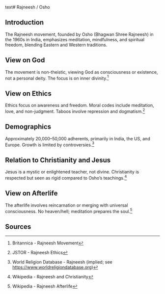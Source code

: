 text# Rajneesh / Osho
## Introduction
The Rajneesh movement, founded by Osho (Bhagwan Shree Rajneesh) in the 1960s in India, emphasizes meditation, mindfulness, and spiritual freedom, blending Eastern and Western traditions.
## View on God
The movement is non-theistic, viewing God as consciousness or existence, not a personal deity. The focus is on inner divinity.[^16]
## View on Ethics
Ethics focus on awareness and freedom. Moral codes include meditation, love, and non-judgment. Taboos involve repression and dogmatism.[^17]
## Demographics
Approximately 20,000–50,000 adherents, primarily in India, the US, and Europe. Growth is limited by controversies.[^18]
## Relation to Christianity and Jesus
Jesus is a mystic or enlightened teacher, not divine. Christianity is respected but seen as rigid compared to Osho’s teachings.[^19]
## View on Afterlife
The afterlife involves reincarnation or merging with universal consciousness. No heaven/hell; meditation prepares the soul.[^20]
## Sources
[^16]: Britannica - Rajneesh Movement[](https://www.britannica.com/topic/Rajneesh-Movement)
[^17]: JSTOR - Rajneesh Ethics[](https://www.jstor.org/stable/3260772)
[^18]: World Religion Database - Rajneesh (implied; see https://www.worldreligiondatabase.org)
[^19]: Wikipedia - Rajneesh and Christianity[](https://en.wikipedia.org/wiki/Rajneesh_movement#Christianity)
[^20]: Wikipedia - Rajneesh Afterlife[](https://en.wikipedia.org/wiki/Rajneesh_movement#Afterlife)
